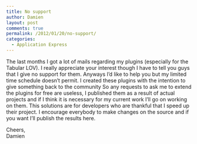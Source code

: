 ```yaml
---
title: No support
author: Damien
layout: post
comments: true
permalink: /2012/01/20/no-support/
categories:
  - Application Express
---
```

The last months I got a lot of mails regarding my plugins (especially for the Tabular LOV). I really appreciate your interest though I have to tell you guys that I give no support for them. Anyways I&#8217;d like to help you but my limited time schedule doesn&#8217;t permit. I created these plugins with the intention to give something back to the community So any requests to ask me to extend the plugins for free are useless, I published them as a result of actual projects and if I think it is necessary for my current work I&#8217;ll go on working on them. This solutions are for developers who are thankful that I speed up their project. I encourage everybody to make changes on the source and if you want I&#8217;ll publish the results here.

Cheers,  
Damien